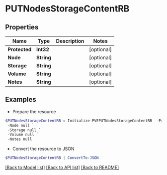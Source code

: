 # PUTNodesStorageContentRB
## Properties

Name | Type | Description | Notes
------------ | ------------- | ------------- | -------------
**Protected** | **Int32** |  | [optional] 
**Node** | **String** |  | [optional] 
**Storage** | **String** |  | [optional] 
**Volume** | **String** |  | [optional] 
**Notes** | **String** |  | [optional] 

## Examples

- Prepare the resource
```powershell
$PUTNodesStorageContentRB = Initialize-PVEPUTNodesStorageContentRB  -Protected null `
 -Node null `
 -Storage null `
 -Volume null `
 -Notes null
```

- Convert the resource to JSON
```powershell
$PUTNodesStorageContentRB | ConvertTo-JSON
```

[[Back to Model list]](../README.md#documentation-for-models) [[Back to API list]](../README.md#documentation-for-api-endpoints) [[Back to README]](../README.md)

